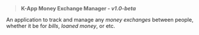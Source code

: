 > **K-App Money Exchange Manager - *v1.0-beta***

An application to track and manage any *money exchanges* between people, whether it be for *bills*, *loaned money*, or etc.
